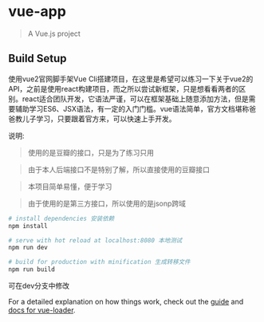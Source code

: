 # vue-app

> A Vue.js project

## Build Setup
使用vue2官网脚手架Vue Cli搭建项目，在这里是希望可以练习一下关于vue2的API，之前是使用react构建项目，而之所以尝试新框架，只是想看看两者的区别。react适合团队开发，它语法严谨，可以在框架基础上随意添加方法，但是需要辅助学习ES6、JSX语法，有一定的入门门槛。vue语法简单，官方文档堪称爸爸教儿子学习，只要跟着官方来，可以快速上手开发。

说明:

>   使用的是豆瓣的接口，只是为了练习只用

>   由于本人后端接口不是特别了解，所以直接使用的豆瓣接口

>   本项目简单易懂，便于学习

>   由于使用的是第三方接口，所以使用的是jsonp跨域

``` bash
# install dependencies 安装依赖
npm install

# serve with hot reload at localhost:8080 本地测试
npm run dev

# build for production with minification 生成转移文件
npm run build
```

可在dev分支中修改




For a detailed explanation on how things work, check out the [guide](http://vuejs-templates.github.io/webpack/) and [docs for vue-loader](http://vuejs.github.io/vue-loader).


